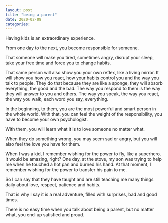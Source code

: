 ```yaml
---
layout: post
title: "being a parent"
date: 2020-02-08
categories:
---
```


Having kids is an extraordinary experience.

From one day to the next, you become responsible for someone.

That someone will make you tired, sometimes angry, disrupt your sleep, take your free time and force you to change habits.

That same person will also show you your own reflex, like a living mirror. It will show you how you react, how your habits control you and the way you talk to people. They do that because they are like a sponge, they will absorb everything, the good and the bad. The way you respond to them is the way they will answer to you and others. The way you speak, the way you react, the way you walk, each word you say, everything.

 In the beginning, to them, you are the most powerful and smart person in the whole world. With that, you can feel the weight of the responsibility, you have to become your own psychologist.

With them, you will learn what it is to love someone no matter what.

When they do something wrong, you may seem sad or angry, but you will also feel the love you have for them.

When I was a kid, I remember wishing for the power to fly, like a superhero. It would be amazing, right? One day, at the stove, my son was trying to help me when he touched a hot pan and burned his hand. At that moment, I remember wishing for the power to transfer his pain to me.

So I can say that they have taught and are still teaching me many things daily about love, respect, patience and habits.

That is why I say it is a real adventure, filled with surprises, bad and good times.

There is no easy time when you talk about being a parent, but no matter what, you end-up satisfied and proud.
